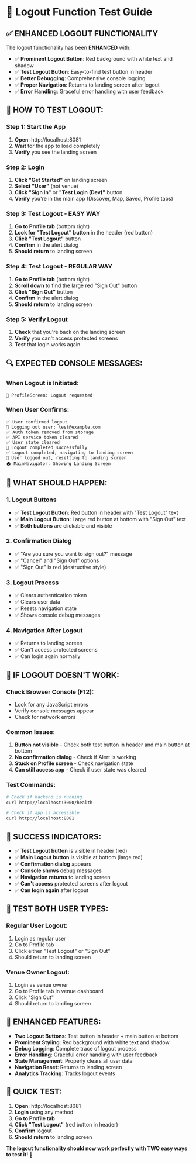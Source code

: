 # 🚪 Logout Function Test Guide

## ✅ **ENHANCED LOGOUT FUNCTIONALITY**

The logout functionality has been **ENHANCED** with:
- ✅ **Prominent Logout Button**: Red background with white text and shadow
- ✅ **Test Logout Button**: Easy-to-find test button in header
- ✅ **Better Debugging**: Comprehensive console logging
- ✅ **Proper Navigation**: Returns to landing screen after logout
- ✅ **Error Handling**: Graceful error handling with user feedback

## 🧪 **HOW TO TEST LOGOUT:**

### **Step 1: Start the App**
1. **Open**: http://localhost:8081
2. **Wait** for the app to load completely
3. **Verify** you see the landing screen

### **Step 2: Login**
1. **Click "Get Started"** on landing screen
2. **Select "User"** (not venue)
3. **Click "Sign In"** or **"Test Login (Dev)"** button
4. **Verify** you're in the main app (Discover, Map, Saved, Profile tabs)

### **Step 3: Test Logout - EASY WAY**
1. **Go to Profile tab** (bottom right)
2. **Look for "Test Logout" button** in the header (red button)
3. **Click "Test Logout"** button
4. **Confirm** in the alert dialog
5. **Should return** to landing screen

### **Step 4: Test Logout - REGULAR WAY**
1. **Go to Profile tab** (bottom right)
2. **Scroll down** to find the large red "Sign Out" button
3. **Click "Sign Out"** button
4. **Confirm** in the alert dialog
5. **Should return** to landing screen

### **Step 5: Verify Logout**
1. **Check** that you're back on the landing screen
2. **Verify** you can't access protected screens
3. **Test** that login works again

## 🔍 **EXPECTED CONSOLE MESSAGES:**

### **When Logout is Initiated:**
```
🔐 ProfileScreen: Logout requested
```

### **When User Confirms:**
```
✅ User confirmed logout
🚪 Logging out user: test@example.com
✅ Auth token removed from storage
✅ API service token cleared
✅ User state cleared
🎉 Logout completed successfully
✅ Logout completed, navigating to landing screen
🚪 User logged out, resetting to landing screen
🏠 MainNavigator: Showing Landing Screen
```

## 🎯 **WHAT SHOULD HAPPEN:**

### **1. Logout Buttons**
- ✅ **Test Logout Button**: Red button in header with "Test Logout" text
- ✅ **Main Logout Button**: Large red button at bottom with "Sign Out" text
- ✅ **Both buttons** are clickable and visible

### **2. Confirmation Dialog**
- ✅ "Are you sure you want to sign out?" message
- ✅ "Cancel" and "Sign Out" options
- ✅ "Sign Out" is red (destructive style)

### **3. Logout Process**
- ✅ Clears authentication token
- ✅ Clears user data
- ✅ Resets navigation state
- ✅ Shows console debug messages

### **4. Navigation After Logout**
- ✅ Returns to landing screen
- ✅ Can't access protected screens
- ✅ Can login again normally

## 🐛 **IF LOGOUT DOESN'T WORK:**

### **Check Browser Console (F12):**
- Look for any JavaScript errors
- Verify console messages appear
- Check for network errors

### **Common Issues:**
1. **Button not visible** - Check both test button in header and main button at bottom
2. **No confirmation dialog** - Check if Alert is working
3. **Stuck on Profile screen** - Check navigation state
4. **Can still access app** - Check if user state was cleared

### **Test Commands:**
```bash
# Check if backend is running
curl http://localhost:3000/health

# Check if app is accessible
curl http://localhost:8081
```

## 🎉 **SUCCESS INDICATORS:**

- ✅ **Test Logout button** is visible in header (red)
- ✅ **Main Logout button** is visible at bottom (large red)
- ✅ **Confirmation dialog** appears
- ✅ **Console shows** debug messages
- ✅ **Navigation returns** to landing screen
- ✅ **Can't access** protected screens after logout
- ✅ **Can login again** after logout

## 📱 **TEST BOTH USER TYPES:**

### **Regular User Logout:**
1. Login as regular user
2. Go to Profile tab
3. Click either "Test Logout" or "Sign Out"
4. Should return to landing screen

### **Venue Owner Logout:**
1. Login as venue owner
2. Go to Profile tab in venue dashboard
3. Click "Sign Out"
4. Should return to landing screen

## 🚀 **ENHANCED FEATURES:**

- **Two Logout Buttons**: Test button in header + main button at bottom
- **Prominent Styling**: Red background with white text and shadow
- **Debug Logging**: Complete trace of logout process
- **Error Handling**: Graceful error handling with user feedback
- **State Management**: Properly clears all user data
- **Navigation Reset**: Returns to landing screen
- **Analytics Tracking**: Tracks logout events

## 🎯 **QUICK TEST:**

1. **Open**: http://localhost:8081
2. **Login** using any method
3. **Go to Profile tab**
4. **Click "Test Logout"** (red button in header)
5. **Confirm** logout
6. **Should return** to landing screen

**The logout functionality should now work perfectly with TWO easy ways to test it!** 🎉 